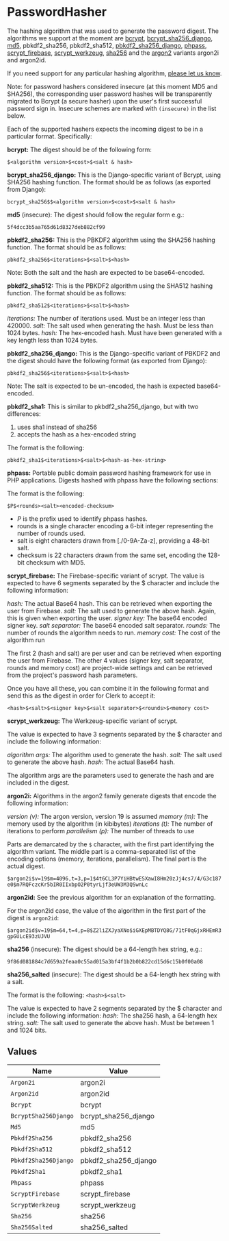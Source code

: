 # PasswordHasher

The hashing algorithm that was used to generate the password digest.
The algorithms we support at the moment are [bcrypt](https://en.wikipedia.org/wiki/Bcrypt), [bcrypt_sha256_django](https://docs.djangoproject.com/en/4.0/topics/auth/passwords/),
[md5](https://en.wikipedia.org/wiki/MD5), pbkdf2_sha256, pbkdf2_sha512, [pbkdf2_sha256_django](https://docs.djangoproject.com/en/4.0/topics/auth/passwords/),
[phpass](https://www.openwall.com/phpass/), [scrypt_firebase](https://firebaseopensource.com/projects/firebase/scrypt/),
[scrypt_werkzeug](https://werkzeug.palletsprojects.com/en/3.0.x/utils/#werkzeug.security.generate_password_hash), [sha256](https://en.wikipedia.org/wiki/SHA-2)
and the [argon2](https://argon2.online/) variants argon2i and argon2id.

If you need support for any particular hashing algorithm, [please let us know](https://clerk.com/support).

Note: for password hashers considered insecure (at this moment MD5 and SHA256), the corresponding user password hashes will be transparently migrated to Bcrypt (a secure hasher) upon the user's first successful password sign in.
Insecure schemes are marked with `(insecure)` in the list below.

Each of the supported hashers expects the incoming digest to be in a particular format. Specifically:

**bcrypt:** The digest should be of the following form:

`$<algorithm version>$<cost>$<salt & hash>`

**bcrypt_sha256_django:** This is the Django-specific variant of Bcrypt, using SHA256 hashing function. The format should be as follows (as exported from Django):

`bcrypt_sha256$$<algorithm version>$<cost>$<salt & hash>`

**md5** (insecure): The digest should follow the regular form e.g.:

`5f4dcc3b5aa765d61d8327deb882cf99`

**pbkdf2_sha256:** This is the PBKDF2 algorithm using the SHA256 hashing function. The format should be as follows:

`pbkdf2_sha256$<iterations>$<salt>$<hash>`

Note: Both the salt and the hash are expected to be base64-encoded.

**pbkdf2_sha512:** This is the PBKDF2 algorithm using the SHA512 hashing function. The format should be as follows:

`pbkdf2_sha512$<iterations>$<salt>$<hash>`

  _iterations:_ The number of iterations used. Must be an integer less than 420000.
  _salt:_ The salt used when generating the hash. Must be less than 1024 bytes.
  _hash:_ The hex-encoded hash. Must have been generated with a key length less than 1024 bytes.

**pbkdf2_sha256_django:** This is the Django-specific variant of PBKDF2 and the digest should have the following format (as exported from Django):

`pbkdf2_sha256$<iterations>$<salt>$<hash>`

Note: The salt is expected to be un-encoded, the hash is expected base64-encoded.

**pbkdf2_sha1:** This is similar to pkbdf2_sha256_django, but with two differences:
1. uses sha1 instead of sha256
2. accepts the hash as a hex-encoded string

The format is the following:

`pbkdf2_sha1$<iterations>$<salt>$<hash-as-hex-string>`

**phpass:** Portable public domain password hashing framework for use in PHP applications. Digests hashed with phpass have the following sections:

The format is the following:

`$P$<rounds><salt><encoded-checksum>`

- $P$ is the prefix used to identify phpass hashes.
- rounds is a single character encoding a 6-bit integer representing the number of rounds used.
- salt is eight characters drawn from [./0-9A-Za-z], providing a 48-bit salt.
- checksum is 22 characters drawn from the same set, encoding the 128-bit checksum with MD5.

**scrypt_firebase:** The Firebase-specific variant of scrypt.
The value is expected to have 6 segments separated by the $ character and include the following information:

_hash:_ The actual Base64 hash. This can be retrieved when exporting the user from Firebase.
_salt:_ The salt used to generate the above hash. Again, this is given when exporting the user.
_signer key:_ The base64 encoded signer key.
_salt separator:_ The base64 encoded salt separator.
_rounds:_ The number of rounds the algorithm needs to run.
_memory cost:_ The cost of the algorithm run

The first 2 (hash and salt) are per user and can be retrieved when exporting the user from Firebase.
The other 4 values (signer key, salt separator, rounds and memory cost) are project-wide settings and can be retrieved from the project's password hash parameters.

Once you have all these, you can combine it in the following format and send this as the digest in order for Clerk to accept it:

`<hash>$<salt>$<signer key>$<salt separator>$<rounds>$<memory cost>`

**scrypt_werkzeug:** The Werkzeug-specific variant of scrypt.

  The value is expected to have 3 segments separated by the $ character and include the following information:

  _algorithm args:_ The algorithm used to generate the hash.
  _salt:_ The salt used to generate the above hash.
  _hash:_ The actual Base64 hash.

  The algorithm args are the parameters used to generate the hash and are included in the digest.

**argon2i:** Algorithms in the argon2 family generate digests that encode the following information:

_version (v):_ The argon version, version 19 is assumed
_memory (m):_ The memory used by the algorithm (in kibibytes)
_iterations (t):_ The number of iterations to perform
_parallelism (p):_ The number of threads to use

Parts are demarcated by the `$` character, with the first part identifying the algorithm variant.
The middle part is a comma-separated list of the encoding options (memory, iterations, parallelism).
The final part is the actual digest.

`$argon2i$v=19$m=4096,t=3,p=1$4t6CL3P7YiHBtwESXawI8Hm20zJj4cs7/4/G3c187e0$m7RQFczcKr5bIR0IIxbpO2P0tyrLjf3eUW3M3QSwnLc`

**argon2id:** See the previous algorithm for an explanation of the formatting.

For the argon2id case, the value of the algorithm in the first part of the digest is `argon2id`:

`$argon2id$v=19$m=64,t=4,p=8$Z2liZXJyaXNo$iGXEpMBTDYQ8G/71tF0qGjxRHEmR3gpGULcE93zUJVU`

**sha256** (insecure): The digest should be a 64-length hex string, e.g.:

`9f86d081884c7d659a2feaa0c55ad015a3bf4f1b2b0b822cd15d6c15b0f00a08`

**sha256_salted** (insecure): The digest should be a 64-length hex string with a salt.

The format is the following:
  `<hash>$<salt>`

The value is expected to have 2 segments separated by the $ character and include the following information:
  _hash:_ The sha256 hash, a 64-length hex string.
  _salt:_ The salt used to generate the above hash. Must be between 1 and 1024 bits.


## Values

| Name                 | Value                |
| -------------------- | -------------------- |
| `Argon2i`            | argon2i              |
| `Argon2id`           | argon2id             |
| `Bcrypt`             | bcrypt               |
| `BcryptSha256Django` | bcrypt_sha256_django |
| `Md5`                | md5                  |
| `Pbkdf2Sha256`       | pbkdf2_sha256        |
| `Pbkdf2Sha512`       | pbkdf2_sha512        |
| `Pbkdf2Sha256Django` | pbkdf2_sha256_django |
| `Pbkdf2Sha1`         | pbkdf2_sha1          |
| `Phpass`             | phpass               |
| `ScryptFirebase`     | scrypt_firebase      |
| `ScryptWerkzeug`     | scrypt_werkzeug      |
| `Sha256`             | sha256               |
| `Sha256Salted`       | sha256_salted        |
